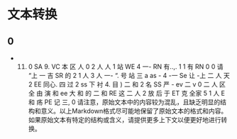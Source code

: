 # 文本转换

## 0
- 11. 0 SA 9. VC 本 区 人 0 2 人 人 1 站 WE 4 一- RN 有..,. 1 1 有 RN 0 0 请 “上 一 吉 SR 的 2 1 人 3 人 一- “. 号 站 三 a as - 4 -一 Se 让 -上 二 人 天 2 EE 同心. 四 过 2 ss 下 衬 4. 目 ) 二 和 2 名 SS 严 - ev 二 v 0 二 人 区 全 由 演 和 ee 大 和 的 二 和 RE 这 二 人 2 放 后 于 ET 克 全家 5 1 人 E 和 疡 PE 记 三, 0
请注意，原始文本中的内容较为混乱，且缺乏明显的结构和意义。以上Markdown格式尽可能地保留了原始文本的格式和内容。如果原始文本有特定的结构或含义，请提供更多上下文以便更好地进行转换。
